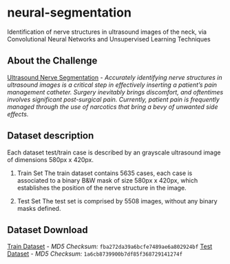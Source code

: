 # neural-segmentation
Identification of nerve structures in ultrasound images of the neck, via Convolutional Neural Networks and Unsupervised Learning Techniques

## About the Challenge
[Ultrasound Nerve Segmentation](https://www.kaggle.com/c/ultrasound-nerve-segmentation) - _Accurately identifying nerve structures in ultrasound images is a critical step in effectively inserting a patient’s pain management catheter. Surgery inevitably brings discomfort, and oftentimes involves significant post-surgical pain. Currently, patient pain is frequently managed through the use of narcotics that bring a bevy of unwanted side effects._

## Dataset description
Each dataset test/train case is described by an grayscale ultrasound image of dimensions 580px x 420px. 

1. Train Set
The train dataset contains 5635 cases, each case is associated to a binary B&W mask of size 580px x 420px, which establishes the position of the nerve structure in the image.

2. Test Set
The test set is comprised by 5508 images, without any binary masks defined.

## Dataset Download
[Train Dataset](http://duckit.margffoy-tuay.com/static/train.zip) - *MD5 Checksum:* ```fba272da39a6bcfe7489ae6a802924bf```
[Test Dataset](http://duckit.margffoy-tuay.com/static/test.zip) - *MD5 Checksum:* ```1a6cb8739900b7df85f368729141274f```


